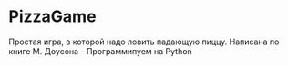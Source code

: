 # PizzaGame

Простая игра, в которой надо ловить падающую пиццу.
Написана по книге М. Доусона - Программипуем на Python
